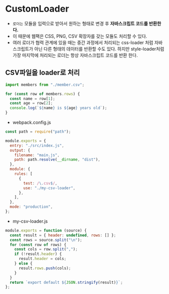 # CustomLoader

- `로더는` 모듈을 입력으로 받아서 원하는 형태로 변경 후 **자바스크립트 코드를 반환한다.**
- 이 때문에 웹팩은 CSS, PNG, CSV 확장자를 갖는 모듈도 처리할 수 있다.
- 여러 로더가 협력 관계에 있을 때는 중간 과정에서 처리되는 css-loader 처럼 자바스크립트가 아닌 다른 형태의 데이터를 반환할 수도 있다. 하지만 style-loader처럼 가장 마지막에 처리되는 로더는 항상 자바스크립트 코드를 반환 한다.

## CSV파일을 loader로 처리

```js
import members from "./member.csv";

for (const row of members.rows) {
  const name = row[1];
  const age = row[2];
  console.log(`${name} is ${age} years old`);
}
```

- webpack.config.js

```js
const path = require("path");

module.exports = {
  entry: "./src/index.js",
  output: {
    filename: "main.js",
    path: path.resolve(__dirname, "dist"),
  },
  module: {
    rules: [
      {
        test: /\.csv$/,
        use: "./my-csv-loader",
      },
    ],
  },
  mode: "production",
};
```

- my-csv-loader.js

```js
module.exports = function (source) {
  const result = { header: undefined, rows: [] };
  const rows = source.split("\n");
  for (const row of rows) {
    const cols = row.split(",");
    if (!result.header) {
      result.header = cols;
    } else {
      result.rows.push(cols);
    }
  }
  return `export default ${JSON.stringify(result)}`;
};
```
